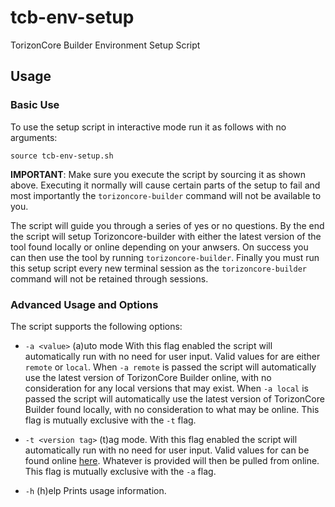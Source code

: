 # tcb-env-setup

TorizonCore Builder Environment Setup Script

## Usage
### Basic Use
To use the setup script in interactive mode run it as follows with no arguments:
```
source tcb-env-setup.sh
```
**IMPORTANT**: Make sure you execute the script by sourcing it as shown above. Executing it normally will cause certain parts of the setup to fail and most importantly the `torizoncore-builder` command will not be available to you.

The script will guide you through a series of yes or no questions. By the end the script will setup Torizoncore-builder with either the latest version of the tool found locally or online depending on your anwsers. On success you can then use the tool by running `torizoncore-builder`. Finally you must run this setup script every new terminal session as the `torizoncore-builder` command will not be retained through sessions.

### Advanced Usage and Options
The script supports the following options:

- `-a <value>`           (a)uto mode 
                         With this flag enabled the script will automatically run with no need for user input. Valid values for <value> are either `remote` or `local`.
                         When `-a remote` is passed the script will automatically use the latest version of TorizonCore Builder online, with no consideration for any local versions that may exist.
                         When `-a local` is passed the script will automatically use the latest version of TorizonCore Builder found locally, with no consideration to what may be online.
                         This flag is mutually exclusive with the `-t` flag.

- `-t <version tag>`     (t)ag mode.
                         With this flag enabled the script will automatically run with no need for user input. Valid values for <version tag> can be found online [here](https://registry.hub.docker.com/r/torizon/torizoncore-builder/tags?page=1&ordering=last_updated).
                         Whatever <version tag> is provided will then be pulled from online.
                         This flag is mutually exclusive with the `-a` flag.

- `-h`                   (h)elp
                         Prints usage information.
